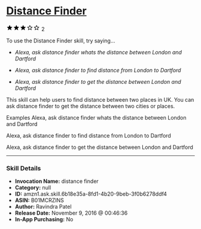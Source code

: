 # [Distance Finder](http://alexa.amazon.com/#skills/amzn1.ask.skill.6b18e35a-8fd1-4b20-9beb-3f0b6278ddf4)
![3 stars](../../images/ic_star_black_18dp_1x.png)![3 stars](../../images/ic_star_black_18dp_1x.png)![3 stars](../../images/ic_star_black_18dp_1x.png)![3 stars](../../images/ic_star_border_black_18dp_1x.png)![3 stars](../../images/ic_star_border_black_18dp_1x.png) 2

To use the Distance Finder skill, try saying...

* *Alexa, ask distance finder whats the distance between London and Dartford*

* *Alexa, ask distance finder to find distance from London to Dartford*

* *Alexa, ask distance finder to get the distance between London and Dartford*

This skill can help users to find distance between two places in UK. You can ask distance finder to get the distance between two cities or places.

Examples
Alexa, ask distance finder whats the distance between London and Dartford

Alexa, ask distance finder to find distance from London to Dartford

Alexa, ask distance finder to get the distance between London and Dartford

***

### Skill Details

* **Invocation Name:** distance finder
* **Category:** null
* **ID:** amzn1.ask.skill.6b18e35a-8fd1-4b20-9beb-3f0b6278ddf4
* **ASIN:** B01MCRZINS
* **Author:** Ravindra Patel
* **Release Date:** November 9, 2016 @ 00:46:36
* **In-App Purchasing:** No
